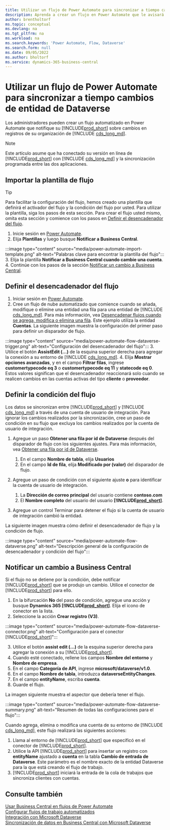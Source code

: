 ```yaml
---
title: Utilizar un flujo de Power Automate para sincronizar a tiempo cambios de entidad de Dataverse
description: Aprenda a crear un flujo en Power Automate que le avisará cuando cambie una entidad en el entorno de Dataverse.
author: brentholtorf
ms.topic: conceptual
ms.devlang: na
ms.tgt_pltfrm: na
ms.workload: na
ms.search.keywords: 'Power Automate, Flow, Dataverse'
ms.search.form: null
ms.date: 09/05/2022
ms.author: bholtorf
ms.service: dynamics-365-business-central
---
```

# Utilizar un flujo de Power Automate para sincronizar a tiempo cambios de entidad de Dataverse

Los administradores pueden crear un flujo automatizado en Power Automate que notifique su [!INCLUDE[prod_short](includes/prod_short.md)] sobre cambios en registros de su organización de [!INCLUDE [cds_long_md](includes/cds_long_md.md)].

> [!NOTE]
> Este artículo asume que ha conectado su versión en línea de [!INCLUDE[prod_short](includes/prod_short.md)] con [!INCLUDE [cds_long_md](includes/cds_long_md.md)] y la sincronización programada entre las dos aplicaciones.

## Importar la plantilla de flujo

> [!TIP]
> Para facilitar la configuración del flujo, hemos creado una plantilla que definirá el activador del flujo y la condición del flujo por usted. Para utilizar la plantilla, siga los pasos de esta sección. Para crear el flujo usted mismo, omita esta sección y comience con los pasos en [Definir el desencadenador del flujo](#define-the-flow-trigger).

1. Inicie sesión en [Power Automate](https://powerautomate.microsoft.com).
2. Elija **Plantillas** y luego busque **Notificar a Business Central**.

:::image type="content" source="media/power-automate-import-template.png" alt-text="Palabras clave para encontrar la plantilla del flujo":::
3. Elija la plantilla **Notificar a Business Central cuando cambie una cuenta**.
4. Continúe con los pasos de la sección [Notificar un cambio a Business Central](#notify-business-central-about-a-change).

## Definir el desencadenador del flujo

1. Iniciar sesión en [Power Automate](https://flow.microsoft.com).
2. Cree un flujo de nube automatizado que comience cuando se añada, modifique o elimine una entidad una fila para una entidad de [!INCLUDE [cds_long_md](includes/cds_long_md.md)]. Para más información, vea [Desencadenar flujos cuando se agrega, modifica o elimina una fila](/power-automate/dataverse/create-update-delete-trigger). Este ejemplo utiliza la entidad **Cuentas**. La siguiente imagen muestra la configuración del primer paso para definir un disparador de flujo.

:::image type="content" source="media/power-automate-flow-dataverse-trigger.png" alt-text="Configuración del desencadenador del flujo":::
3. Utilice el botón **AssistEdit (...)** de la esquina superior derecha para agregar la conexión a su entorno de [!INCLUDE [cds_long_md](includes/cds_long_md.md)].
4. Elija **Mostrar opciones avanzadas**, y en el campo **Filtrar filas**, ingrese **customertypecode eq 3** o **customertypecode eq 11** y **statecode eq 0**. Estos valores significan que el desencadenador reaccionará solo cuando se realicen cambios en las cuentas activas del tipo **cliente** o **proveedor**.

## Definir la condición del flujo

Los datos se sincronizan entre [!INCLUDE[prod_short](includes/prod_short.md)] y [!INCLUDE [cds_long_md](includes/cds_long_md.md)] a través de una cuenta de usuario de integración. Para ignorar los cambios realizados por la sincronización, cree un paso de condición en su flujo que excluya los cambios realizados por la cuenta de usuario de integración.  

1. Agregue un paso **Obtener una fila por id de Dataverse** después del disparador de flujo con los siguientes ajustes. Para más información, vea [Obtener una fila por id de Dataverse](/power-automate/dataverse/get-row-id).

    1. En el campo **Nombre de tabla**, elija **Usuarios**
    2. En el campo **Id de fila**, elija **Modificado por (valor)** del disparador de flujo.  

2. Agregue un paso de condición con el siguiente ajuste **o** para identificar la cuenta de usuario de integración.
    1. La **Dirección de correo principal** del usuario contiene **contoso.com**
    2. El **Nombre completo** del usuario del usuario **[!INCLUDE[prod_short](includes/prod_short.md)]**.

3. Agregue un control Terminar para detener el flujo si la cuenta de usuario de integración cambió la entidad.

La siguiente imagen muestra cómo definir el desencadenador de flujo y la condición de flujo.

:::image type="content" source="media/power-automate-flow-dataverse.png" alt-text="Descripción general de la configuración de desencadenador y condición del flujo":::

## Notificar un cambio a Business Central

Si el flujo no se detiene por la condición, debe notificar [!INCLUDE[prod_short](includes/prod_short.md)] que se produjo un cambio. Utilice el conector de [!INCLUDE[prod_short](includes/prod_short.md)] para ello.

1. En la bifurcación **No** del paso de condición, agregue una acción y busque **Dynamics 365 [!INCLUDE[prod_short](includes/prod_short.md)]**. Elija el icono de conector en la lista.
2. Seleccione la acción **Crear registro (V3)**.

:::image type="content" source="media/power-automate-flow-dataverse-connector.png" alt-text="Configuración para el conector [!INCLUDE[prod_short](includes/prod_short.md)]":::

3. Utilice el botón **assist edit (...)** de la esquina superior derecha para agregar la conexión a su [!INCLUDE[prod_short](includes/prod_short.md)].
4. Cuando esté conectado, rellene los campos **Nombre del entorno** y **Nombre de empresa**.
5. En el campo **Categoría de API**, ingrese **microsoft/dataverse/v1.0**.
6. En el campo **Nombre de tabla**, introduzca **dataverseEntityChanges**.
7. En el campo **entityName**, escriba **cuenta**.
8. Guarde el flujo.

La imagen siguiente muestra el aspector que debería tener el flujo.

:::image type="content" source="media/power-automate-flow-dataverse-summary.png" alt-text="Resumen de todas las configuraciones para el flujo":::

Cuando agrega, elimina o modifica una cuenta de su entorno de [!INCLUDE [cds_long_md](includes/cds_long_md.md)], este flujo realizará las siguientes acciones:

1. Llama al entorno de [!INCLUDE[prod_short](includes/prod_short.md)] que especificó en el conector de [!INCLUDE[prod_short](includes/prod_short.md)].
2. Utilice la API [!INCLUDE[prod_short](includes/prod_short.md)] para insertar un registro con **entityName** ajustado a **cuenta** en la tabla **Cambio de entrada de Dataverse**. Este parámetro es el nombre exacto de la entidad Dataverse para la que está creando el flujo de trabajo.
3. [!INCLUDE[prod_short](includes/prod_short.md)] iniciará la entrada de la cola de trabajos que sincroniza clientes con cuentas.

## Consulte también

[Usar Business Central en flujos de Power Automate](across-how-use-financials-data-source-flow.md)  
[Configurar flujos de trabajo automatizados](/dynamics365/business-central/dev-itpro/powerplatform/automate-workflows)  
[Integración con Microsoft Dataverse](admin-common-data-service.md)  
[Sincronización de datos en Business Central con Microsoft Dataverse](admin-synchronizing-business-central-and-sales.md)  

